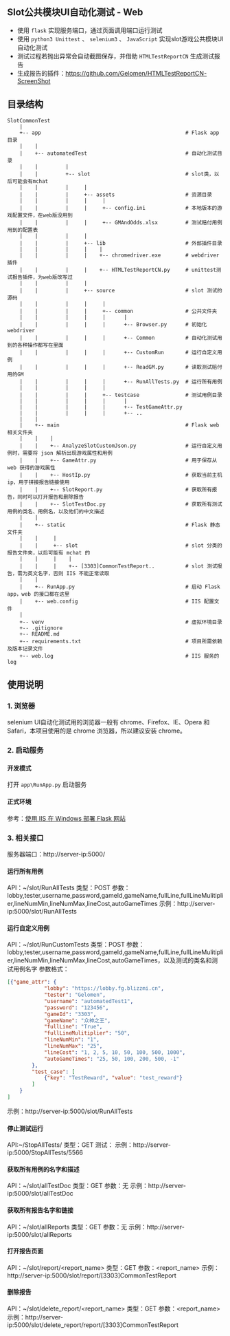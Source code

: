 ﻿## Slot公共模块UI自动化测试 - Web
* 使用 `flask` 实现服务端口，通过页面调用端口运行测试
* 使用 `python3 Unittest` 、 `selenium3` 、 `JavaScript` 实现slot游戏公共模块UI自动化测试
* 测试过程若抛出异常会自动截图保存，并借助 `HTMLTestReportCN` 生成测试报告
* 生成报告的插件：https://github.com/Gelomen/HTMLTestReportCN-ScreenShot

## 目录结构
```
SlotCommonTest
    |
    +-- app                                               # Flask app 目录
    |    |
    |    +-- automatedTest                                # 自动化测试目录
    |    |         |
    |    |         +-- slot                               # slot类，以后可能会有mchat
    |    |         |     |
    |    |         |     +-- assets                       # 资源目录
    |    |         |     |     |
    |    |         |     |     +-- config.ini             # 本地版本的游戏配置文件，在web版没用到
    |    |         |     |     +-- GMAndOdds.xlsx         # 测试赔付用例用到的配置表
    |    |         |     |
    |    |         |     +-- lib                          # 外部插件目录
    |    |         |     |    |
    |    |         |     |    +-- chromedriver.exe        # webdriver 插件
    |    |         |     |    +-- HTMLTestReportCN.py     # unittest测试报告插件，为web版改写过
    |    |         |     |
    |    |         |     +-- source                       # slot 测试的源码
    |    |         |     |     |
    |    |         |     |     +-- common                 # 公共文件夹
    |    |         |     |     |      |
    |    |         |     |     |      +-- Browser.py      # 初始化webdriver
    |    |         |     |     |      +-- Common          # 自动化测试用到的各种操作都写在里面
    |    |         |     |     |      +-- CustomRun       # 运行自定义用例
    |    |         |     |     |      +-- ReadGM.py       # 读取测试赔付用的GM
    |    |         |     |     |      +-- RunAllTests.py  # 运行所有用例
    |    |         |     |     |
    |    |         |     |     +-- testcase               # 测试用例目录
    |    |         |     |     |      |
    |    |         |     |     |      +-- TestGameAttr.py
    |    |         |     |     |      +-- ..
    |    |
    |    +-- main                                         # Flask web 相关文件夹
    |    |    |
    |    |    +-- AnalyzeSlotCustomJson.py                # 运行自定义用例时，需要将 json 解析出现游戏属性和用例
    |    |    +-- GameAttr.py                             # 用于保存从 web 获得的游戏属性
    |    |    +-- HostIp.py                               # 获取当前主机 ip，用于拼接报告链接使用
    |    |    +-- SlotReport.py                           # 获取所有报告，同时可以打开报告和删除报告
    |    |    +-- SlotTestDoc.py                          # 获取所有测试用例的类名、用例名，以及他们的中文描述
    |    |
    |    +-- static                                       # Flask 静态文件夹
    |    |     |
    |    |     +-- slot                                   # slot 分类的报告文件夹，以后可能有 mchat 的
    |    |     |    |
    |    |     |    +-- [3303]CommonTestReport..          # slot 测试报告，需为英文名字，否则 IIS 不能正常读取
    |    |
    |    +-- RunApp.py                                    # 启动 Flask app，web 的接口都在这里
    |    +-- web.config                                   # IIS 配置文件
    |
    +-- venv                                              # 虚拟环境目录
    +-- .gitignore
    +-- README.md
    +-- requirements.txt                                  # 项目所需依赖及版本记录文件
    +-- web.log                                           # IIS 服务的log
```


## 使用说明

### 1. 浏览器
selenium UI自动化测试用的浏览器一般有 chrome、Firefox、IE、Opera 和 Safari，本项目使用的是 chrome 浏览器，所以建议安装 chrome。

### 2. 启动服务

#### 开发模式

打开 `app\RunApp.py` 启动服务

#### 正式环境

参考：[使用 IIS 在 Windows 部署 Flask 网站](https://gelomen.github.io/Flask/%E4%BD%BF%E7%94%A8-IIS-%E5%9C%A8-Windows-%E9%83%A8%E7%BD%B2-Flask-%E7%BD%91%E7%AB%99.html)

### 3. 相关接口
服务器端口：http://server-ip:5000/

#### 运行所有用例
API：~/slot/RunAllTests
类型：POST
参数：lobby,tester,username,password,gameId,gameName,fullLine,fullLineMulitiplier,lineNumMin,lineNumMax,lineCost,autoGameTimes
示例：http://server-ip:5000/slot/RunAllTests

#### 运行自定义用例
API：~/slot/RunCustomTests
类型：POST
参数：lobby,tester,username,password,gameId,gameName,fullLine,fullLineMulitiplier,lineNumMin,lineNumMax,lineCost,autoGameTimes，以及测试的类名和测试用例名字
参数格式：
```json
[{"game_attr": {
            "lobby": "https://lobby.fg.blizzmi.cn",
            "tester": "Gelomen",
            "username": "automatedTest1",
            "password": "123456",
            "gameId": "3303",
            "gameName": "众神之王",
            "fullLine": "True",
            "fullLineMulitiplier": "50",
            "lineNumMin": "1",
            "lineNumMax": "25",
            "lineCost": "1, 2, 5, 10, 50, 100, 500, 1000",
            "autoGameTimes": "25, 50, 100, 200, 500, -1"
        },
        "test_case": [
            {"key": "TestReward", "value": "test_reward"}
        ]
    }
]
```
示例：http://server-ip:5000/slot/RunAllTests

#### 停止测试运行
API:~/StopAllTests/<pid>
类型：GET
测试：<pid>
示例：http://server-ip:5000/StopAllTests/5566

#### 获取所有用例的名字和描述
API：~/slot/allTestDoc
类型：GET
参数：无
示例：http://server-ip:5000/slot/allTestDoc

#### 获取所有报告名字和链接
API：~/slot/allReports
类型：GET
参数：无
示例：http://server-ip:5000/slot/allReports

#### 打开报告页面
API：~/slot/report/<report_name>
类型：GET
参数：<report_name>
示例：http://server-ip:5000/slot/report/[3303]CommonTestReport

#### 删除报告
API：~/slot/delete_report/<report_name>
类型：GET
参数：<report_name>
示例：http://server-ip:5000/slot/delete_report/report/[3303]CommonTestReport
